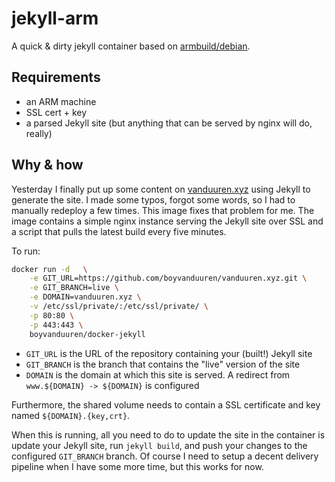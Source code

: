 # jekyll-arm

A quick & dirty jekyll container based on [armbuild/debian][1].

## Requirements

* an ARM machine
* SSL cert + key
* a parsed Jekyll site (but anything that can be served by nginx will do, really)


## Why & how

Yesterday I finally put up some content on [vanduuren.xyz][2] using Jekyll to generate the site. I made some typos, forgot some words, so I had to manually redeploy a few times. This image fixes that problem for me.
The image contains a simple nginx instance serving the Jekyll site over SSL and a script that pulls the latest build every five minutes.

To run:

```bash
docker run -d	\
	-e GIT_URL=https://github.com/boyvanduuren/vanduuren.xyz.git \
	-e GIT_BRANCH=live \
	-e DOMAIN=vanduuren.xyz \
	-v /etc/ssl/private/:/etc/ssl/private/ \
	-p 80:80 \
	-p 443:443 \
	boyvanduuren/docker-jekyll
```

* `GIT_URL` is the URL of the repository containing your (built!) Jekyll site
* `GIT_BRANCH` is the branch that contains the "live" version of the site
* `DOMAIN` is the domain at which this site is served. A redirect from `www.${DOMAIN} -> ${DOMAIN}` is configured

Furthermore, the shared volume needs to contain a SSL certificate and key named `${DOMAIN}.{key,crt}`.

When this is running, all you need to do to update the site in the container is update your Jekyll site, run `jekyll build`, and push your changes to the configured `GIT_BRANCH` branch.
Of course I need to setup a decent delivery pipeline when I have some more time, but this works for now.

[1]: https://hub.docker.com/r/armbuild/debian/
[2]: https://vanduuren.xyz
